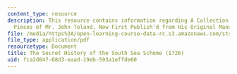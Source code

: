 ```yaml
---
content_type: resource
description: This resource contains information regarding A Collection of Several
  Pieces of Mr. John Toland, Now First Publish'd from His Original Manuscripts.
file: /media/https%3A/open-learning-course-data-rc.s3.amazonaws.com/sts-002-finance-and-society-spring-2016/fca2d04768d3eaad19eb593a1effde60_MITSTS_002S16_SecrtHistry.pdf
file_type: application/pdf
resourcetype: Document
title: The Secret History of the South Sea Scheme (1726)
uid: fca2d047-68d3-eaad-19eb-593a1effde60
---
```

